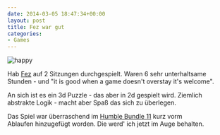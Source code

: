 ```yaml
---
date: 2014-03-05 18:47:34+00:00
layout: post
title: Fez war gut
categories:
- Games
---
```


![happy](http://clemi.ag3r.at/wp-content/uploads/2014/03/cube-300x187.jpg)

Hab [Fez](http://fezgame.com) auf 2 Sitzungen durchgespielt. Waren 6 sehr unterhaltsame Stunden - und "it is good when a game doesn't overstay it's welcome".

An sich ist es ein 3d Puzzle - das aber in 2d gespielt wird. Ziemlich abstrakte Logik - macht aber Spaß das sich zu überlegen.

Das Spiel war überraschend im [Humble Bundle 11](https://www.humblebundle.com) kurz vorm Ablaufen hinzugefügt worden. Die werd' ich jetzt im Auge behalten.
